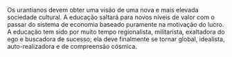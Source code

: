 ﻿Os urantianos devem obter uma visão de uma nova e mais elevada sociedade cultural. A educação saltará para novos níveis de valor com o passar do sistema de economia baseado puramente na motivação do lucro. A educação tem sido por muito tempo regionalista, militarista, exaltadora do ego e buscadora de sucesso; ela deve finalmente se tornar global, idealista, auto-realizadora e de compreensão  cósmica.